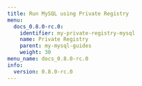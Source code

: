 ```yaml
---
title: Run MySQL using Private Registry
menu:
  docs_0.8.0-rc.0:
    identifier: my-private-registry-mysql
    name: Private Registry
    parent: my-mysql-guides
    weight: 30
menu_name: docs_0.8.0-rc.0
info:
  version: 0.8.0-rc.0
---
```


